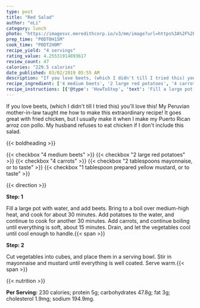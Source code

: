 ```yaml
---
type: post
title: "Red Salad"
author: "eLi"
category: lunch
photo: "https://imagesvc.meredithcorp.io/v3/mm/image?url=https%3A%2F%2Fimages.media-allrecipes.com%2Fuserphotos%2F62123.jpg"
prep_time: "P0DT0H15M"
cook_time: "P0DT2H0M"
recipe_yield: "4 servings"
rating_value: 4.25531914893617
review_count: 47
calories: "229.5 calories"
date_published: 03/02/2019 05:55 AM
description: "If you love beets, (which I didn't till I tried this) you'll love this! My Peruvian mother-in-law taught me how to make this extraordinary recipe! It goes great with fried chicken, but I usually make it when I make my Puerto Rican arroz con pollo. My husband refuses to eat chicken if I don't include this salad."
recipe_ingredient: ['4 medium beets', '2 large red potatoes', '4 carrots', '2 tablespoons mayonnaise, or to taste', '1 tablespoon prepared yellow mustard, or to taste']
recipe_instructions: [{'@type': 'HowToStep', 'text': 'Fill a large pot with water, and add beets. Bring to a boil over medium-high heat, and cook for about 30 minutes. Add potatoes to the water, and continue to cook for another 30 minutes. Add carrots, and continue boiling until everything is soft, about 15 minutes. Drain, and let the vegetables cool until cool enough to handle.\n'}, {'@type': 'HowToStep', 'text': 'Cut vegetables into cubes, and place them in a serving bowl. Stir in mayonnaise and mustard until everything is well coated. Serve warm.\n'}]
---
```


If you love beets, (which I didn't till I tried this) you'll love this! My Peruvian mother-in-law taught me how to make this extraordinary recipe! It goes great with fried chicken, but I usually make it when I make my Puerto Rican arroz con pollo. My husband refuses to eat chicken if I don't include this salad. 

{{< boldheading >}}

{{< checkbox "4 medium beets" >}}
{{< checkbox "2 large red potatoes" >}}
{{< checkbox "4  carrots" >}}
{{< checkbox "2 tablespoons mayonnaise, or to taste" >}}
{{< checkbox "1 tablespoon prepared yellow mustard, or to taste" >}}


{{< direction >}}

**Step: 1**

Fill a large pot with water, and add beets. Bring to a boil over medium-high heat, and cook for about 30 minutes. Add potatoes to the water, and continue to cook for another 30 minutes. Add carrots, and continue boiling until everything is soft, about 15 minutes. Drain, and let the vegetables cool until cool enough to handle.{{< span >}}

**Step: 2**

Cut vegetables into cubes, and place them in a serving bowl. Stir in mayonnaise and mustard until everything is well coated. Serve warm.{{< span >}}

{{< nutrition >}}

**Per Serving:** 230 calories; protein 5g; carbohydrates 47.8g; fat 3g; cholesterol 1.9mg; sodium 194.9mg.